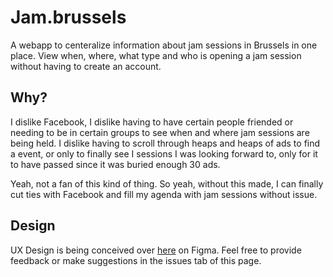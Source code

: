 # Jam.brussels

A webapp to centeralize information about jam sessions in Brussels in one place. View when, where, what type and who is opening a jam session without having to create an account.

## Why?

I dislike Facebook, I dislike having to have certain people friended or needing to be in certain groups to see when and where jam sessions are being held. I dislike having to scroll through heaps and heaps of ads to find a event, or only to finally see I sessions I was looking forward to, only for it to have passed since it was buried enough 30 ads.

Yeah, not a fan of this kind of thing. So yeah, without this made, I can finally cut ties with Facebook and fill my agenda with jam sessions without issue.

## Design

UX Design is being conceived over [here](https://www.figma.com/file/gNKtt6HTorugMfGsUuNakR/jam.brussels?node-id=0%3A1) on Figma. Feel free to provide feedback or make suggestions in the issues tab of this page.

